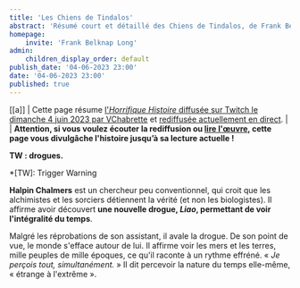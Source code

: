 ```yaml
---
title: 'Les Chiens de Tindalos'
abstract: 'Résumé court et détaillé des Chiens de Tindalos, de Frank Belknap Long !'
homepage:
    invite: 'Frank Belknap Long'
admin:
    children_display_order: default
publish_date: '04-06-2023 23:00'
date: '04-06-2023 23:00'
published: true
---
```


[[a]]
| Cette page résume [l'_Horrifique Histoire_ diffusée sur Twitch le dimanche 4 juin 2023 par VChabrette](https://www.twitch.tv/videos/1837834029?t=01h21m32s) et [rediffusée actuellement en direct](https://twitch.tv/vchabrette).
|
| **Attention, si vous voulez écouter la rediffusion ou [lire l'œuvre](https://en.wikisource.org/wiki/Weird_Tales/Volume_30/Issue_1/The_Hounds_of_Tindalos), cette page vous divulgâche l'histoire jusqu’à sa lecture actuelle !**

**TW : drogues.**

*[TW]: Trigger Warning

**Halpin Chalmers** est un chercheur peu conventionnel, qui croit que les alchimistes et les sorciers détiennent la vérité (et non les biologistes). Il affirme avoir découvert **une nouvelle drogue, _Liao_, permettant de voir l'intégralité du temps**.

Malgré les réprobations de son assistant, il avale la drogue. De son point de vue, le monde s'efface autour de lui. Il affirme voir les mers et les terres, mille peuples de mille époques, ce qu'il raconte à un rythme effréné. « _Je perçois tout, simultanément._ » Il dit percevoir la nature du temps elle-même, « étrange à l'extrême ».
